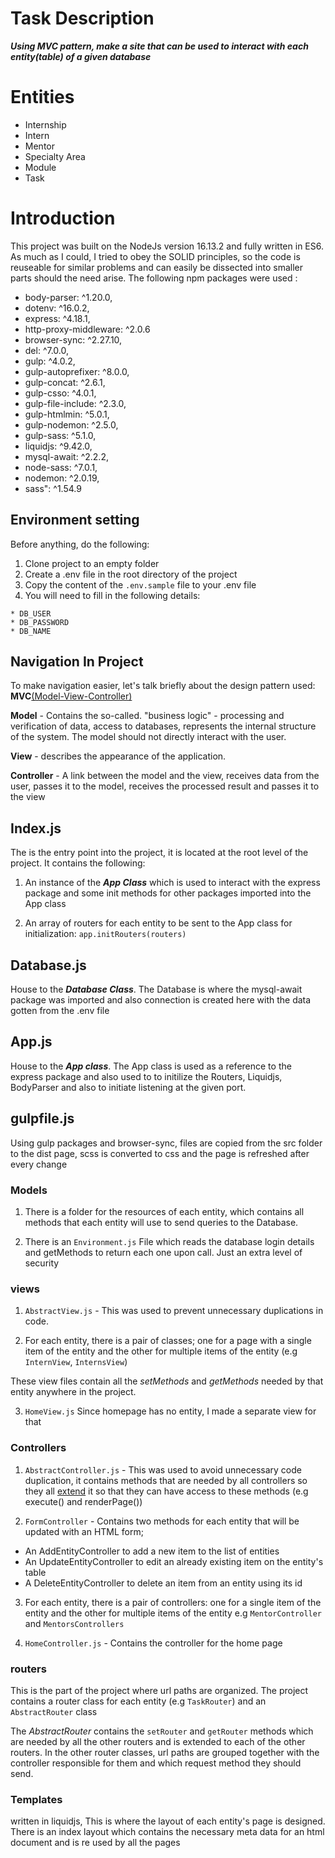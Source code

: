 # Task Description
   
 **_Using MVC pattern, make a site that can be used to interact with each entity(table) of a given database_**

# Entities

  * Internship
  * Intern
  * Mentor
  * Specialty Area
  * Module
  * Task
  

# Introduction
  This project was built on the NodeJs version 16.13.2 and fully written in ES6. As much as I could, I tried to obey the SOLID principles, so the code is reuseable for similar problems and can easily be dissected into smaller parts should the need arise. The following npm packages were used :

  * body-parser: ^1.20.0,
  * dotenv: ^16.0.2,
  * express: ^4.18.1,
  * http-proxy-middleware: ^2.0.6
  * browser-sync: ^2.27.10,
  * del: ^7.0.0,
  * gulp: ^4.0.2,
  * gulp-autoprefixer: ^8.0.0,
  * gulp-concat: ^2.6.1,
  * gulp-csso: ^4.0.1,
  * gulp-file-include: ^2.3.0,
  * gulp-htmlmin: ^5.0.1,
  * gulp-nodemon: ^2.5.0,
  * gulp-sass: ^5.1.0,
  * liquidjs: ^9.42.0,
  * mysql-await: ^2.2.2,
  * node-sass: ^7.0.1,
  * nodemon: ^2.0.19,
  * sass": ^1.54.9

## Environment setting

  Before anything, do the following:
  
  1. Clone project to an empty folder
  2. Create a .env file in the root directory of the project
  3. Copy the content of the `.env.sample` file to your .env file 
  4. You will need to fill in the following details: 

    * DB_USER 
    * DB_PASSWORD 
    * DB_NAME 


## Navigation In Project

  To make navigation easier, let's talk briefly about the design pattern used: **MVC**[(Model-View-Controller)](https://en.wikipedia.org/wiki/Model%E2%80%93view%E2%80%93controller)

  **Model** - Contains the so-called. "business logic" - processing and verification of data, access to databases, represents the internal structure of the system. The model should not directly interact with the user.

  **View** - describes the appearance of the application.

  **Controller** - A link between the model and the view, receives data from the user, passes it to the model, receives the processed result and passes it to the view


  ## Index.js
  The is the entry point into the project, it is located at the root level of the project. It contains the following:

  1. An instance of the **_App Class_** which is used to interact with the express package and some init methods for other packages imported into the App class

  2. An array of routers for each entity to be sent to the App class for initialization: `app.initRouters(routers)`

  ## Database.js
  House to the **_Database Class_**. The Database is where the mysql-await package was imported and also connection is created here with the data gotten from the .env file

  ## App.js
  House to the **_App class_**. The App class is used as a reference to the express package and also used to to initilize the Routers, Liquidjs, BodyParser and also to initiate listening at the given port.

  ## gulpfile.js
  Using gulp packages and browser-sync, files are copied from the src folder to the dist page, scss is converted to css and the page is refreshed after every change

  ### Models
  1. There is a folder for the resources of each entity, which contains all methods that each entity will use to send queries to the Database.

  2. There is an `Environment.js` File which reads the database login details and getMethods to return each one upon call.  Just an extra level of security

  ### views
  1. `AbstractView.js` - This was used to prevent unnecessary duplications in code.

  2. For each entity, there is a pair of classes; one for a page with a single item of the entity and the other for multiple items of the entity (e.g `InternView`, `InternsView`)

  These view files contain all the _setMethods_ and _getMethods_ needed by that entity anywhere in the project.

  3. `HomeView.js`
  Since homepage has no entity, I made a separate view for that

  ### Controllers
  1. `AbstractController.js` - This was used to avoid unnecessary code duplication, it contains methods that are needed by all controllers so they all [extend](https://developer.mozilla.org/ru/docs/Web/JavaScript/Reference/Classes/extends) it so that they can have access to these methods (e.g execute() and renderPage())

  2. `FormController` - Contains two methods for each entity that will be updated with an HTML form;
  
  - An AddEntityController to add a new item to the list of entities
  - An UpdateEntityController to edit an already existing item on the entity's table
  - A DeleteEntityController to delete an item from an entity using its id

  3. For each entity, there is a pair of controllers:
    one for a single item of the entity and the other for multiple items of the entity e.g `MentorController` and `MentorsControllers`

  4. `HomeController.js` - Contains the controller for the home page

      
  ### routers
  This is the part of the project where url paths are organized. The project contains a router class for each entity (e.g `TaskRouter`) and an `AbstractRouter` class

  The _AbstractRouter_ contains the `setRouter` and `getRouter` methods which are needed by all the other routers and is extended to each of the other routers. In the other router classes, url paths are grouped together with the controller responsible for them and which request method they should send.

  ### Templates
  written in liquidjs, This is where the layout of each entity's page is designed. There is an index layout which contains the necessary meta data for an html document and is re used by all the pages 